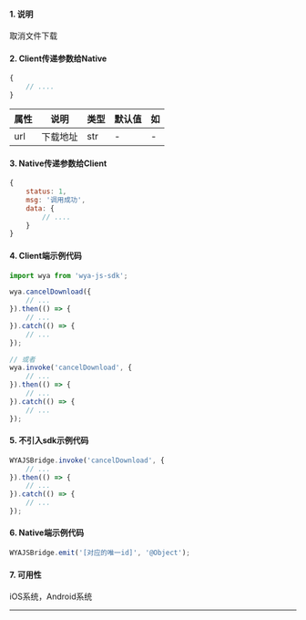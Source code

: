 #### 1. 说明

取消文件下载

#### 2. Client传递参数给Native

```javascript
{
	// ....
}
```

属性 | 说明 | 类型 | 默认值 | 如
---|---|---|---|---
url | 下载地址 | str | - | -

#### 3. Native传递参数给Client

```javascript
{
	status: 1,
	msg: '调用成功',
	data: {
		// ....
	}
}
```

#### 4. Client端示例代码

```javascript
import wya from 'wya-js-sdk';

wya.cancelDownload({
	// ...
}).then(() => {
	// ...
}).catch(() => {
	// ...
});

// 或者
wya.invoke('cancelDownload', {
	// ...
}).then(() => {
	// ...
}).catch(() => {
	// ...
});
```

#### 5. 不引入sdk示例代码

```javascript
WYAJSBridge.invoke('cancelDownload', {
	// ...
}).then(() => {
	// ...
}).catch(() => {
	// ...
});
```

#### 6. Native端示例代码

```javascript
WYAJSBridge.emit('[对应的唯一id]', '@Object');
```

#### 7. 可用性

iOS系统，Android系统

---------


